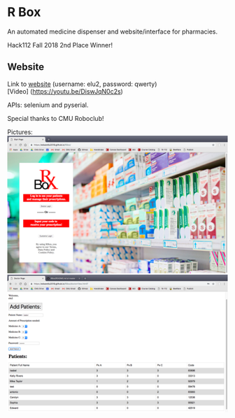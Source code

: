 # R Box
An automated medicine dispenser and website/interface for pharmacies.

Hack112 Fall 2018 2nd Place Winner!

## Website
Link to [website](https://edwardlu2018.github.io/RBox/) (username: elu2, password: qwerty)<br/>
[Video] (https://youtu.be/DiswJqN0c2s)

APIs: selenium and pyserial.

Special thanks to CMU Roboclub!

Pictures:
![front page](https://github.com/EdwardLu2018/RBox/blob/master/images/frontPage.png)
![table](https://github.com/EdwardLu2018/RBox/blob/master/images/tablePage.png)
